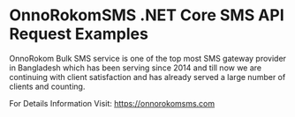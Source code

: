 # OnnoRokomSMS .NET Core SMS API Request Examples
OnnoRokom Bulk SMS service is one of the top most SMS gateway provider in Bangladesh which has been serving since 2014 and till now we are continuing with client satisfaction and has already served a large number of clients and counting.

For Details Information Visit: https://onnorokomsms.com
